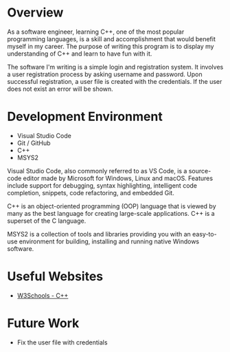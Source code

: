 # Overview

As a software engineer, learning C++, one of the most popular programming languages, is a skill and accomplishment that would benefit myself in my career. The purpose of writing this program is to display my understanding of C++ and learn to have fun with it.

The software I'm writing is a simple login and registration system. It involves a user registration process by asking username and password. Upon successful registration, a user file is created with the credentials. If the user does not exist an error will be shown.

<!-- {Provide a link to your YouTube demonstration.  It should be a 4-5 minute demo of the software running and a walkthrough of the code.  Focus should be on sharing what you learned about the language syntax.}

[Software Demo Video](http://youtube.link.goes.here) -->

# Development Environment

- Visual Studio Code
- Git / GitHub
- C++
- MSYS2

Visual Studio Code, also commonly referred to as VS Code, is a source-code editor made by Microsoft for Windows, Linux and macOS. Features include support for debugging, syntax highlighting, intelligent code completion, snippets, code refactoring, and embedded Git.

C++ is an object-oriented programming (OOP) language that is viewed by many as the best language for creating large-scale applications. C++ is a superset of the C language.

MSYS2 is a collection of tools and libraries providing you with an easy-to-use environment for building, installing and running native Windows software.

# Useful Websites

* [W3Schools - C++](https://www.w3schools.com/cpp/)

# Future Work

* Fix the user file with credentials